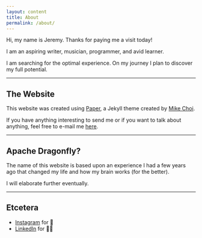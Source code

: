 ```yaml
---
layout: content
title: About
permalink: /about/
---
```

Hi, my name is Jeremy.
Thanks for paying me a visit today!

I am an aspiring writer, musician, programmer, and avid learner.

I am searching for the optimal experience. On my journey I plan to discover my full potential.

----

## The Website
This website was created using <a href="https://github.com/mkchoi212/paper-jekyll-theme">Paper</a>, a Jekyll theme created by <a href="https://deadbeef.me">Mike Choi</a>.

If you have anything interesting to send me or if you want to talk about anything, feel free to e-mail me <a href="apachedragonfly@protonmail.com">here</a>.

----

## Apache Dragonfly?

The name of this website is based upon an experience I had a few years ago that changed my life and how my brain works (for the better).

I will elaborate further eventually.

----

## Etcetera

- [Instagram](https://www.instagram.com/jeremycsaunders) for 📸
- [LinkedIn](https://www.linkedin.com/in/jeremycsaunders) for 🤝🏻


